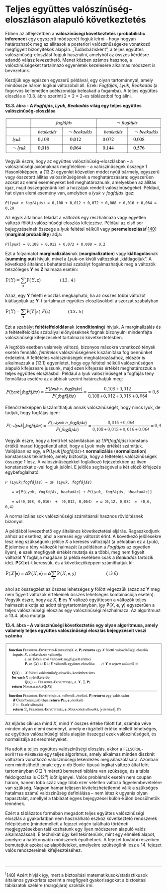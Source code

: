 <?xml version="1.0" encoding="UTF-8" standalone="no"?>

<html xmlns="http://www.w3.org/1999/xhtml"><head><meta name="generator" content="DocBook XSL Stylesheets V1.76.1"/></head><body><div class="section" title="Teljes együttes valószínűség-eloszláson alapuló következtetés"><div class="titlepage"><div><div><h1 class="title"><a id="id668524"/>Teljes együttes valószínűség-eloszláson alapuló következtetés </h1></div></div></div><p>Ebben az alfejezetben a <span class="strong"><strong>valószínűségi következtetés</strong></span> (<span class="strong"><strong>probabilistic inference</strong></span>) egy egyszerű módszerét fogjuk leírni – hogy hogyan határozhatók meg az állítások a<span class="emphasis"><em> </em></span>posteriori valószínűségekre vonatkozó megfigyelt bizonyítékok alapján. „Tudásbázisként”, a teljes együttes valószínűség-eloszlást fogjuk használni, amelyből az összes kérdésre adandó válasz levezethető. Menet közben számos hasznos, a valószínűségeket tartalmazó egyenletek kezelésére alkalmas módszert is bevezetünk.</p><p>Kezdjük egy egészen egyszerű példával, egy olyan tartománnyal, amely mindössze három logikai változóból áll. Ezek: <span class="emphasis"><em>Fogfájás</em></span>, <span class="emphasis"><em>Lyuk</em></span>,<span class="emphasis"><em> Beakadás </em></span>(a fogorvos kellemetlen acélszondája beleakad a fogamba). A teljes együttes eloszlás a 13.3. ábra szerinti 2 × 2 × 2-es táblázatból fog állni.</p><div class="figure"><a id="id668557"/><p class="title"><strong>13.3. ábra - A <span class="emphasis"><em>Fogfájás</em></span>, <span class="emphasis"><em>Lyuk</em></span>,<span class="emphasis"><em> Beakadás</em></span> világ egy teljes együttes valószínűség-eloszlása</strong></p><div class="figure-contents"><div class="mediaobject"><img src="kepek/13-03.png" alt="A Fogfájás, Lyuk, Beakadás világ egy teljes együttes valószínűség-eloszlása"/></div></div></div><p>Vegyük észre, hogy az együttes valószínűség-eloszlásban – a valószínűségi axiómáknak megfelelően – a valószínűségek összege 1. Hasonlóképpen, a (13.2) egyenlet közvetlen módot nyújt bármely, egyszerű vagy összetett állítás valószínűségének a meghatározására: egyszerűen azokat az elemi eseményeket kell meghatároznunk, amelyekben az állítás igaz, majd összegeznünk kell a hozzájuk rendelt valószínűségeket. Például, hat olyan elemi esemény van, amelyben a <span class="emphasis"><em>lyuk</em></span> ∨ <span class="emphasis"><em>fogfájás</em></span> igaz:</p><p><code class="code"><em><span class="remark">P</span></em>(<em><span class="remark">lyuk</span></em> ∨ <em><span class="remark">fogfájás</span></em>) = 0,108 + 0,012 + 0,072 + 0,008 + 0,016 + 0,064 = 0,28</code></p><p>Az egyik általános feladat a változók egy részhalmaza vagy egyetlen változó fölötti valószínűségi eloszlás kifejezése. Például az első sor bejegyzéseinek összege a <span class="emphasis"><em>lyuk</em></span> feltétel nélküli vagy <span class="strong"><strong>peremeloszlás</strong></span>át<sup>[<a id="id668612" href="#ftn.id668612" class="footnote">140</a>]</sup> (<span class="strong"><strong>marginal probability</strong></span>) adja:</p><p><code class="code"><em><span class="remark">P</span></em>(<em><span class="remark">lyuk</span></em>) = 0,108 + 0,012 + 0,072 + 0,008 = 0,2</code></p><p>Ezt a folyamatot <span class="strong"><strong>marginalizálás</strong></span>nak (<span class="strong"><strong>marginalization</strong></span>) vagy <span class="strong"><strong>kiátlagolás</strong></span>nak (<span class="strong"><strong>summing out</strong></span>) hívjuk, mivel a <span class="emphasis"><em>Lyuk</em></span>-on<span class="emphasis"><em> </em></span>kívüli változókat „kiátlagoljuk”. A következő általános behatárolási szabályt fogalmazhatjuk meg a változók tetszőleges <span class="strong"><strong>Y</strong></span> és <span class="strong"><strong>Z </strong></span>halmaza esetén:</p><p><span class="inlinemediaobject"><img src="math/mi-13-0005.gif" alt="A Fogfájás, Lyuk, Beakadás világ egy teljes együttes valószínűség-eloszlása"/></span></p><p>Azaz, egy <span class="strong"><strong>Y</strong></span> feletti eloszlás megkapható, ha az összes többi változót kiátlagoljuk az <span class="strong"><strong>Y</strong></span>-t tartalmazó együttes eloszlásokból a szorzat szabályban</p><p><span class="inlinemediaobject"><img src="math/mi-13-0006.gif" alt="A Fogfájás, Lyuk, Beakadás világ egy teljes együttes valószínűség-eloszlása"/></span></p><p>Ezt a szabályt <span class="strong"><strong>feltételfeloldás</strong></span>nak (<span class="strong"><strong>conditioning</strong></span>) hívjuk. A marginalizálás és a feltételfeloldás szabályai előnyöseknek fognak bizonyulni mindenfajta valószínűségi kifejezéseket tartalmazó következtetésben.</p><p>A legtöbb esetben valamely változó, bizonyos másokra vonatkozó tények esetén fennálló, <span class="emphasis"><em>feltételes </em></span>valószínűségének kiszámítása fog bennünket érdekelni. A feltételes valószínűségek meghatározásához, először is alkalmazzuk a (13.1) egyenletet, hogy egy feltétel nélküli valószínűségen alapuló kifejezésre jussunk, majd ezen kifejezés értékét meghatározzuk a teljes együttes eloszlásból. Például a lyuk valószínűségét a fogfájás tény fennállása esetére az alábbiak szerint határozhatjuk meg:</p><p><span class="inlinemediaobject"><img src="math/mi-13-0007.gif" alt="A Fogfájás, Lyuk, Beakadás világ egy teljes együttes valószínűség-eloszlása"/></span></p><p>Ellenőrzésképpen kiszámíthatjuk annak valószínűségét, hogy nincs lyuk, de tudjuk, hogy fogfájás igen:</p><p><span class="inlinemediaobject"><img src="math/mi-13-0008.gif" alt="A Fogfájás, Lyuk, Beakadás világ egy teljes együttes valószínűség-eloszlása"/></span></p><p>Vegyük észre, hogy a fenti két számításban az 1/<span class="emphasis"><em>P</em></span>(<span class="emphasis"><em>fogfájás</em></span>) konstans értékű marad függetlenül attól, hogy a <span class="emphasis"><em>Lyuk</em></span> mely értékét számítjuk. Valójában ez egy, a <span class="strong"><strong>P</strong></span>(<span class="emphasis"><em>Lyuk</em></span>∣<span class="emphasis"><em>fogfájás</em></span>)-t <span class="strong"><strong>normalizálás</strong></span> (<span class="strong"><strong>normalization</strong></span>) konstansnak tekinthető, amely biztosítja, hogy a feltételes valószínűségek összege 1 lesz. A valószínűségekkel foglalkozó fejezetekben az ilyen konstansokat <span class="emphasis"><em>a</em></span>-val fogjuk jelölni. E jelölés segítségével a két előző kifejezés egybefoglalható:</p><p><code class="code"><em><span class="remark">P</span></em> (<em><span class="remark">Lyuk</span></em>∣<em><span class="remark">fogfájás</span></em>) = <em><span class="remark">α</span></em><em><span class="remark">P</span></em> (<em><span class="remark">Lyuk</span></em>, <em><span class="remark">fogfájás</span></em>)</code></p><p><code class="code">   = <em><span class="remark">α</span></em>[<em><span class="remark">P</span></em>(<em><span class="remark">Lyuk</span></em>, <em><span class="remark">fogfájás</span></em>, <em><span class="remark">beakadás</span></em>) + <em><span class="remark">P</span></em>(<em><span class="remark">Lyuk</span></em>, <em><span class="remark">fogfájás</span></em>,<em><span class="remark"> </span></em>¬<em><span class="remark">beakadás</span></em>)]</code></p><p><code class="code">   = <em><span class="remark">α</span></em>[〈0,108, 0,016〉 + 〈0,012, 0,064〉 = <em><span class="remark">α</span></em>〈0,12, 0,08〉 = 〈0,6, 0,4〉</code></p><p>A normalizálás sok valószínűségi számításnál hasznos rövidítésnek bizonyul.</p><p>A példából levezethető egy általános következtetési eljárás. Ragaszkodjunk ahhoz az esethez, ahol a keresés egy változót érint. A következő jelölésekre lesz még szükségünk: jelölje <span class="emphasis"><em>X</em></span> a keresés változóját (a példában ez a <span class="emphasis"><em>Lyuk</em></span>), <span class="strong"><strong>E </strong></span>jelentse a tény változók halmazát (a példában a <span class="emphasis"><em>Fogfájás</em></span> az egyetlen ilyen), <span class="strong"><strong>e</strong></span> ezek megfigyelt értékét mutatja és a többi, meg nem figyelt változót <span class="strong"><strong>Y</strong></span> foglalja magában (a példa esetében csak a <span class="emphasis"><em>Beakadás</em></span> tartozik ide). <span class="strong"><strong>P</strong></span>(<span class="emphasis"><em>X</em></span>∣<span class="strong"><strong>e</strong></span>)-t keressük, és a következőképpen számíthatjuk ki:</p><p><span class="inlinemediaobject"><img src="math/mi-13-0009.gif" alt="A Fogfájás, Lyuk, Beakadás világ egy teljes együttes valószínűség-eloszlása"/></span></p><p>ahol az összegzést az összes lehetséges <span class="strong"><strong>y</strong></span> fölött végezzük (azaz az <span class="strong"><strong>Y</strong></span> meg nem figyelt változók értékeinek összes lehetséges kombinációja esetén). Vegyük észre, hogy az <span class="emphasis"><em>X</em></span>, <span class="strong"><strong>E</strong></span> és <span class="strong"><strong>Y</strong></span> változó együttesen a változók teljes halmazát alkotja az adott tárgytartományban, így <span class="strong"><strong>P</strong></span>(<span class="emphasis"><em>X</em></span>, <span class="strong"><strong>e</strong></span>, <span class="strong"><strong>y</strong></span>) egyszerűen a teljes valószínűségi eloszlás egy valószínűségi részhalmaza. Az algoritmust a 13.4. ábra mutatja.</p><div class="figure"><a id="id668952"/><p class="title"><strong>13.4. ábra - A valószínűségi következtetés egy olyan algoritmusa, amely valamely teljes együttes valószínűségi eloszlás bejegyzéseit veszi számba</strong></p><div class="figure-contents"><div class="mediaobject"><img src="kepek/13-04.png" alt="A valószínűségi következtetés egy olyan algoritmusa, amely valamely teljes együttes valószínűségi eloszlás bejegyzéseit veszi számba"/></div></div></div><p>Az eljárás ciklusa mind <span class="emphasis"><em>X</em></span>, mind <span class="emphasis"><em>Y</em></span> összes értéke fölött fut, számba véve minden olyan elemi eseményt, amely <span class="strong"><strong>e</strong></span> rögzített értéke mellett lehetséges, az együttes valószínűségi tábla alapján összegzi ezek valószínűségeit, és normalizálja az eredményeket.</p><p>Ha adott a teljes együttes valószínűségi eloszlás, akkor a <code class="code">FELSOROL-EGYÜTTES-KÉRDEZÉS</code> egy teljes algoritmus, amely alkalmas minden diszkrét változóra vonatkozó valószínűségi lekérdezés megválaszolására. Azonban nem minősíthető jónak: egy <span class="emphasis"><em>n</em></span> db Boole-típusú logikai változó által leírt tartományban <span class="emphasis"><em>O</em></span>(2<sup>n</sup>) méretű bemeneti táblára van szüksége, és a tábla feldolgozása is <span class="emphasis"><em>O</em></span>(2<sup>n</sup>) időt igényel. Valós problémák esetén nem csupán három, hanem több száz vagy több ezer véletlen változó figyelembevételére van szükség. Nagyon hamar teljesen kivitelezhetetlenné válik a szükséges hatalmas számú valószínűség definiálása – nem létezik ugyanis olyan tapasztalat, amellyel a táblázat egyes bejegyzései külön-külön becsülhetők lennének.</p><p>Ezért a táblázatos formában megadott teljes együttes valószínűségi eloszlás a gyakorlatban nem használható eszköz következtető rendszerek felépítésére (mindemellett a fejezet végén található történeti megjegyzésekben találkozhatunk egy ilyen módszeren alapuló valós alkalmazással). E technikát úgy kell tekintenünk, mint egy elméleti alapot, amelyre a hatékonyabb módszerek épülhetnek. A fejezet további részeiben bemutatjuk azokat az alapötleteket, amelyekre szükségünk lesz a 14. fejezet valós rendszereinek kifejlesztéséhez.</p><div class="footnotes"><br/><hr/><div class="footnote"><p class="footnote text"><sup>[<a id="ftn.id668612" href="#id668612" class="para">140</a>] </sup> Azért hívják így, mert a biztosítási matematikusok/statisztikusok általános gyakorlata szerint a megfigyelt gyakoriságokat a biztosítási táblázatok szélére (margójára) szokták írni.</p></div></div></div></body></html>
